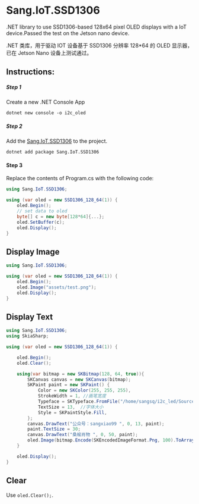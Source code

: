 # Sang.IoT.SSD1306

 .NET library to use SSD1306-based 128x64 pixel OLED displays with a IoT device.Passed the test on the Jetson nano device. 

 .NET 类库，用于驱动 IOT 设备基于 SSD1306 分辨率 128*64 的 OLED 显示器，已在 Jetson Nano 设备上测试通过。

## Instructions:

##### Step 1 

Create a new .NET Console App

```
dotnet new console -o i2c_oled
```

##### Step 2

Add the [Sang.IoT.SSD1306](https://www.nuget.org/packages/Sang.IoT.SSD1306/) to the project. 

```
dotnet add package Sang.IoT.SSD1306
```

#### Step 3

Replace the contents of Program.cs with the following code:

```csharp
using Sang.IoT.SSD1306;

using (var oled = new SSD1306_128_64(1)) {
    oled.Begin();
    // set data to oled
    byte[] c = new byte[128*64]{...};
    oled.SetBuffer(c);
    oled.Display();
}
```

## Display Image

```csharp
using Sang.IoT.SSD1306;

using (var oled = new SSD1306_128_64(1)) {
    oled.Begin();
    oled.Image("assets/test.png");
    oled.Display();
}
```

## Display Text

```csharp
using Sang.IoT.SSD1306;
using SkiaSharp;

using (var oled = new SSD1306_128_64(1)) {

    oled.Begin();
    oled.Clear();

    using(var bitmap = new SKBitmap(128, 64, true)){
        SKCanvas canvas = new SKCanvas(bitmap);
        SKPaint paint = new SKPaint() { 
            Color = new SKColor(255, 255, 255),
            StrokeWidth = 1, //画笔宽度
            Typeface = SKTypeface.FromFile("/home/sangsq/i2c_led/SourceHanSansCN-Normal.ttf"),
            TextSize = 13,  //字体大小
            Style = SKPaintStyle.Fill,
        };
        canvas.DrawText("公众号：sangxiao99 ", 0, 13, paint);
        paint.TextSize = 30;
        canvas.DrawText("桑榆肖物 ", 0, 50, paint);
        oled.Image(bitmap.Encode(SKEncodedImageFormat.Png, 100).ToArray());
    }

    oled.Display();
}
```


## Clear

Use `oled.Clear();`.

